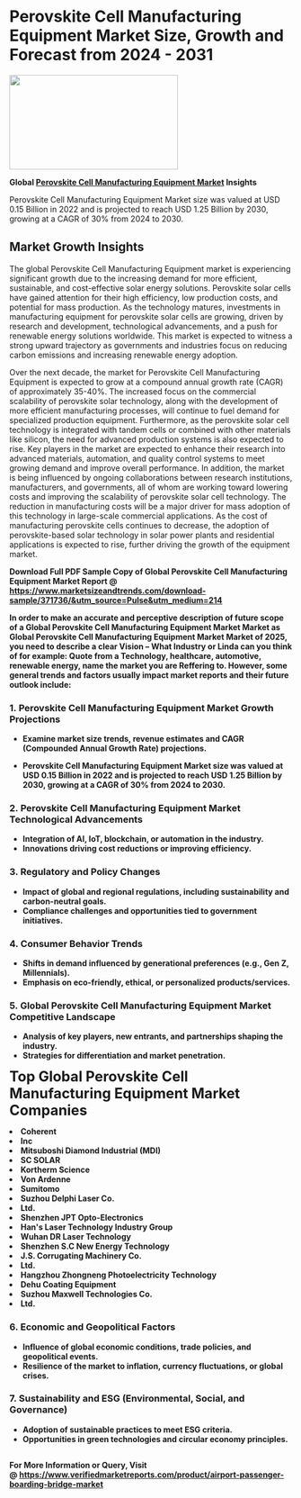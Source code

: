 <H1>Perovskite Cell Manufacturing Equipment Market Size, Growth and Forecast from 2024 - 2031</H1><img class="aligncenter size-medium wp-image-584254" src="https://thirdeyenews.in/wp-content/uploads/2024/09/Global-Market-Research-300x168.jpeg" alt="" width="300" height="168" /><p><strong>Global&nbsp;<a href="https://www.marketsizeandtrends.com/download-sample/371736/&amp;utm_source=Pulse&amp;utm_medium=214">Perovskite Cell Manufacturing Equipment Market</a> Insights</strong></p><p>Perovskite Cell Manufacturing Equipment Market size was valued at USD 0.15 Billion in 2022 and is projected to reach USD 1.25 Billion by 2030, growing at a CAGR of 30% from 2024 to 2030.</p><p><h2>Market Growth Insights</h2> <p>The global Perovskite Cell Manufacturing Equipment market is experiencing significant growth due to the increasing demand for more efficient, sustainable, and cost-effective solar energy solutions. Perovskite solar cells have gained attention for their high efficiency, low production costs, and potential for mass production. As the technology matures, investments in manufacturing equipment for perovskite solar cells are growing, driven by research and development, technological advancements, and a push for renewable energy solutions worldwide. This market is expected to witness a strong upward trajectory as governments and industries focus on reducing carbon emissions and increasing renewable energy adoption.</p> <p><strong></strong></p> <p>Over the next decade, the market for Perovskite Cell Manufacturing Equipment is expected to grow at a compound annual growth rate (CAGR) of approximately 35-40%. The increased focus on the commercial scalability of perovskite solar technology, along with the development of more efficient manufacturing processes, will continue to fuel demand for specialized production equipment. Furthermore, as the perovskite solar cell technology is integrated with tandem cells or combined with other materials like silicon, the need for advanced production systems is also expected to rise. Key players in the market are expected to enhance their research into advanced materials, automation, and quality control systems to meet growing demand and improve overall performance. In addition, the market is being influenced by ongoing collaborations between research institutions, manufacturers, and governments, all of whom are working toward lowering costs and improving the scalability of perovskite solar cell technology. The reduction in manufacturing costs will be a major driver for mass adoption of this technology in large-scale commercial applications. As the cost of manufacturing perovskite cells continues to decrease, the adoption of perovskite-based solar technology in solar power plants and residential applications is expected to rise, further driving the growth of the equipment market.</p> <p><strong></p><p><span class=""><strong>Download Full PDF Sample Copy of Global Perovskite Cell Manufacturing Equipment Market Report</strong> @ <a href="https://www.marketsizeandtrends.com/download-sample/371736/&amp;utm_source=Pulse&amp;utm_medium=214" target="_blank">https://www.marketsizeandtrends.com/download-sample/371736/&amp;utm_source=Pulse&amp;utm_medium=214</a></span></p><p>In order to make an accurate and perceptive description of future scope of a Global&nbsp;Perovskite Cell Manufacturing Equipment Market Market as Global&nbsp;Perovskite Cell Manufacturing Equipment Market Market of 2025, you need to describe a clear Vision &ndash; What Industry or Linda can you think of for example: Quote from a Technology, healthcare, automotive, renewable energy, name the market you are Reffering to. However, some general trends and factors usually impact market reports and their future outlook include:</p><h3>1.&nbsp;<strong>Perovskite Cell Manufacturing Equipment Market Growth Projections</strong></h3><ul><li>Examine market size trends, revenue estimates and CAGR (Compounded Annual Growth Rate) projections.</li><li><p>Perovskite Cell Manufacturing Equipment Market size was valued at USD 0.15 Billion in 2022 and is projected to reach USD 1.25 Billion by 2030, growing at a CAGR of 30% from 2024 to 2030.</p></li></ul><h3>2.&nbsp;<strong>Perovskite Cell Manufacturing Equipment Market Technological Advancements</strong></h3><ul><li>Integration of AI, IoT, blockchain, or automation in the industry.</li><li>Innovations driving cost reductions or improving efficiency.</li></ul><h3>3.&nbsp;<strong>Regulatory and Policy Changes</strong></h3><ul><li>Impact of global and regional regulations, including sustainability and carbon-neutral goals.</li><li>Compliance challenges and opportunities tied to government initiatives.</li></ul><h3>4.&nbsp;<strong>Consumer Behavior Trends</strong></h3><ul><li>Shifts in demand influenced by generational preferences (e.g., Gen Z, Millennials).</li><li>Emphasis on eco-friendly, ethical, or personalized products/services.</li></ul><h3>5.&nbsp;<strong>Global Perovskite Cell Manufacturing Equipment Market Competitive Landscape</strong></h3><ul><li>Analysis of key players, new entrants, and partnerships shaping the industry.</li><li>Strategies for differentiation and market penetration.</li></ul><p data-pm-slice="1 1 []"><span style="color: inherit; font-family: inherit; font-size: 25px;">Top Global Perovskite Cell Manufacturing Equipment Market Companies</span></p><div class="" data-test-id=""><p><li>Coherent</li><li> Inc</li><li> Mitsuboshi Diamond Industrial (MDI)</li><li> SC SOLAR</li><li> Kortherm Science</li><li> Von Ardenne</li><li> Sumitomo</li><li> Suzhou Delphi Laser Co.</li><li> Ltd.</li><li> Shenzhen JPT Opto-Electronics</li><li> Han's Laser Technology Industry Group</li><li> Wuhan DR Laser Technology</li><li> Shenzhen S.C New Energy Technology</li><li> J.S. Corrugating Machinery Co.</li><li> Ltd.</li><li> Hangzhou Zhongneng Photoelectricity Technology</li><li> Dehu Coating Equipment</li><li> Suzhou Maxwell Technologies Co.</li><li> Ltd.</li></p></div><h3>6.&nbsp;<strong>Economic and Geopolitical Factors</strong></h3><ul><li>Influence of global economic conditions, trade policies, and geopolitical events.</li><li>Resilience of the market to inflation, currency fluctuations, or global crises.</li></ul><h3>7.&nbsp;<strong>Sustainability and ESG (Environmental, Social, and Governance)</strong></h3><ul><li>Adoption of sustainable practices to meet ESG criteria.</li><li>Opportunities in green technologies and circular economy principles.</li></ul><h2><strong style="font-size: 14px;">For More Information or Query, Visit @&nbsp;</strong><a style="background-color: #ffffff; font-size: 14px;" href="https://www.marketsizeandtrends.com/report/perovskite-cell-manufacturing-equipment-market/" target="_blank">https://www.verifiedmarketreports.com/product/airport-passenger-boarding-bridge-market</a></h2>
